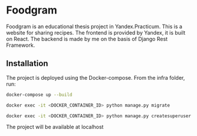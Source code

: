 # Foodgram

Foodgram is an educational thesis project in Yandex.Practicum. This is a website for sharing recipes. The frontend is provided by Yandex, it is built on React. The backend is made by me on the basis of Django Rest Framework.

## Installation

The project is deployed using the Docker-compose. From the infra folder, run:

```bash
docker-compose up --build

docker exec -it <DOCKER_CONTAINER_ID> python manage.py migrate

docker exec -it <DOCKER_CONTAINER_ID> python manage.py createsuperuser
```
The project will be available at localhost
